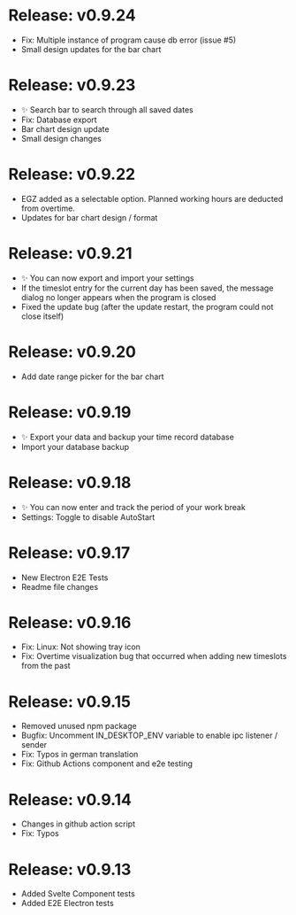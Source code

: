 # Release: v0.9.24

- Fix: Multiple instance of program cause db error (issue #5)
- Small design updates for the bar chart

# Release: v0.9.23

- ✨ Search bar to search through all saved dates
- Fix: Database export
- Bar chart design update
- Small design changes

# Release: v0.9.22

- EGZ added as a selectable option. Planned working hours are deducted from overtime.
- Updates for bar chart design / format

# Release: v0.9.21

- ✨ You can now export and import your settings
- If the timeslot entry for the current day has been saved, the message dialog no longer appears when the program is closed
- Fixed the update bug (after the update restart, the program could not close itself)

# Release: v0.9.20

- Add date range picker for the bar chart

# Release: v0.9.19

- ✨ Export your data and backup your time record database
- Import your database backup

# Release: v0.9.18

- ✨ You can now enter and track the period of your work break
- Settings: Toggle to disable AutoStart

# Release: v0.9.17

- New Electron E2E Tests
- Readme file changes

# Release: v0.9.16

- Fix: Linux: Not showing tray icon
- Fix: Overtime visualization bug that occurred when adding new timeslots from the past

# Release: v0.9.15

- Removed unused npm package
- Bugfix: Uncomment IN_DESKTOP_ENV variable to enable ipc listener / sender
- Fix: Typos in german translation
- Fix: Github Actions component and e2e testing

# Release: v0.9.14

- Changes in github action script
- Fix: Typos

# Release: v0.9.13

- Added Svelte Component tests
- Added E2E Electron tests
